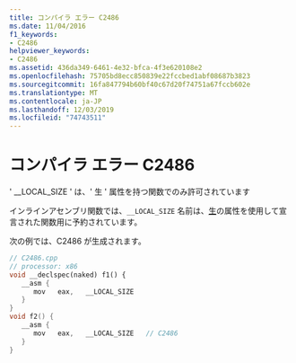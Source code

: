 ```yaml
---
title: コンパイラ エラー C2486
ms.date: 11/04/2016
f1_keywords:
- C2486
helpviewer_keywords:
- C2486
ms.assetid: 436da349-6461-4e32-bfca-4f3e620108e2
ms.openlocfilehash: 75705bd8ecc850839e22fccbed1abf08687b3823
ms.sourcegitcommit: 16fa847794b60bf40c67d20f74751a67fccb602e
ms.translationtype: MT
ms.contentlocale: ja-JP
ms.lasthandoff: 12/03/2019
ms.locfileid: "74743511"
---
```

# <a name="compiler-error-c2486"></a>コンパイラ エラー C2486

' __LOCAL_SIZE ' は、' 生 ' 属性を持つ関数でのみ許可されています

インラインアセンブリ関数では、`__LOCAL_SIZE` 名前は、[生](../../cpp/naked-cpp.md)の属性を使用して宣言された関数用に予約されています。

次の例では、C2486 が生成されます。

```cpp
// C2486.cpp
// processor: x86
void __declspec(naked) f1() {
   __asm {
      mov   eax,   __LOCAL_SIZE
   }
}
void f2() {
   __asm {
      mov   eax,   __LOCAL_SIZE   // C2486
   }
}
```
